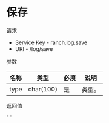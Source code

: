 # 保存

请求
- Service Key - ranch.log.save
- URI - /log/save

参数

|名称|类型|必须|说明|
|---|---|---|---|
|type|char(100)|是|类型。|

返回值
```
""
```
